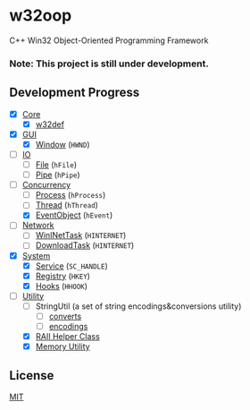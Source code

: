 # w32oop
C++ Win32 Object-Oriented Programming Framework

### Note: This project is still under development.

## Development Progress

- [x] [Core](./Core/)
  - [x] [w32def](./Core/w32def.hpp)
- [x] [GUI](./GUI/)
  - [x] [Window](./GUI/Window.hpp) (`HWND`)
- [ ] [IO](./IO/)
  - [ ] [File](./IO/File.hpp) (`hFile`)
  - [ ] [Pipe](./IO/Pipe.hpp) (`hPipe`)
- [ ] [Concurrency](./Concurrency/)
  - [ ] [Process](./Concurrency/Process.hpp) (`hProcess`)
  - [ ] [Thread](./Concurrency/Thread.hpp) (`hThread`)
  - [x] [EventObject](./Concurrency/EventObject.hpp) (`hEvent`)
- [ ] [Network](./Network/)
  - [ ] [WinINetTask](./Network/WinINetTask.hpp) (`HINTERNET`)
  - [ ] [DownloadTask](./Network/DownloadTask.hpp) (`HINTERNET`)
- [x] [System](./System/)
  - [x] [Service](./System/Service.hpp) (`SC_HANDLE`)
  - [x] [Registry](./System/Registry.hpp) (`HKEY`)
  - [x] [Hooks](./System/Hooks.hpp) (`HHOOK`)
- [ ] [Utility](./Utility/)
  - [ ] StringUtil (a set of string encodings&conversions utility)
    - [ ] [converts](./Utility/StringUtil/converts.hpp)
    - [ ] [encodings](./Utility/StringUtil/encodings.hpp)
  - [x] [RAII Helper Class](./Utility/RAII.hpp)
  - [x] [Memory Utility](./Utility/Memory.hpp)

## License
[MIT](./LICENSE)
